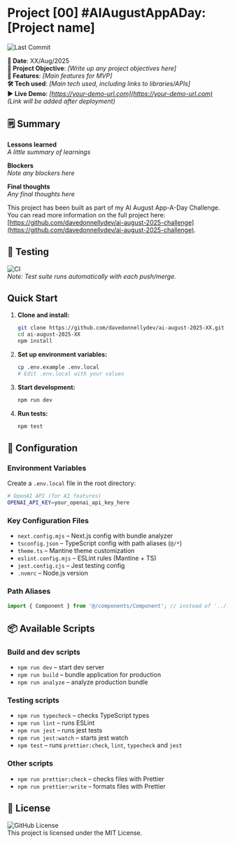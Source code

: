 # Project [00] #AIAugustAppADay: [Project name]

![Last Commit](https://img.shields.io/github/last-commit/davedonnellydev/ai-august-2025-XX)  

**📆 Date**: XX/Aug/2025  
**🎯 Project Objective**: *[Write up any project objectives here]*  
**🚀 Features**: *[Main features for MVP]*  
**🛠️ Tech used**: *[Main tech used, including links to libraries/APIs]*  
**▶️ Live Demo**: *[https://your-demo-url.com](https://your-demo-url.com)*  
*(Link will be added after deployment)*  

## 🗒️ Summary
**Lessons learned**  
*A little summary of learnings*  

**Blockers**  
*Note any blockers here*  

**Final thoughts**  
*Any final thoughts here*  


This project has been built as part of my AI August App-A-Day Challenge. You can read more information on the full project here: [https://github.com/davedonnellydev/ai-august-2025-challenge](https://github.com/davedonnellydev/ai-august-2025-challenge).  

## 🧪 Testing

![CI](https://github.com/davedonnellydev/ai-august-2025-XX/actions/workflows/npm_test.yml/badge.svg)  
*Note: Test suite runs automatically with each push/merge.*

## Quick Start

1. **Clone and install:**
   ```bash
   git clone https://github.com/davedonnellydev/ai-august-2025-XX.git
   cd ai-august-2025-XX
   npm install
   ```

2. **Set up environment variables:**
   ```bash
   cp .env.example .env.local
   # Edit .env.local with your values
   ```

3. **Start development:**
   ```bash
   npm run dev
   ```

4. **Run tests:**
   ```bash
   npm test
   ```

## 🔧 Configuration

### Environment Variables

Create a `.env.local` file in the root directory:

```bash
# OpenAI API (for AI features)
OPENAI_API_KEY=your_openai_api_key_here

```

### Key Configuration Files

- `next.config.mjs` – Next.js config with bundle analyzer
- `tsconfig.json` – TypeScript config with path aliases (`@/*`)
- `theme.ts` – Mantine theme customization
- `eslint.config.mjs` – ESLint rules (Mantine + TS)
- `jest.config.cjs` – Jest testing config
- `.nvmrc` – Node.js version

### Path Aliases

```ts
import { Component } from '@/components/Component'; // instead of '../../../components/Component'
```

## 📦 Available Scripts
### Build and dev scripts

- `npm run dev` – start dev server
- `npm run build` – bundle application for production
- `npm run analyze` – analyze production bundle

### Testing scripts

- `npm run typecheck` – checks TypeScript types
- `npm run lint` – runs ESLint
- `npm run jest` – runs jest tests
- `npm run jest:watch` – starts jest watch
- `npm test` – runs `prettier:check`, `lint`, `typecheck` and `jest`

### Other scripts

- `npm run prettier:check` – checks files with Prettier
- `npm run prettier:write` – formats files with Prettier


## 📜 License
![GitHub License](https://img.shields.io/github/license/davedonnellydev/ai-august-2025-XX)  
This project is licensed under the MIT License.  
